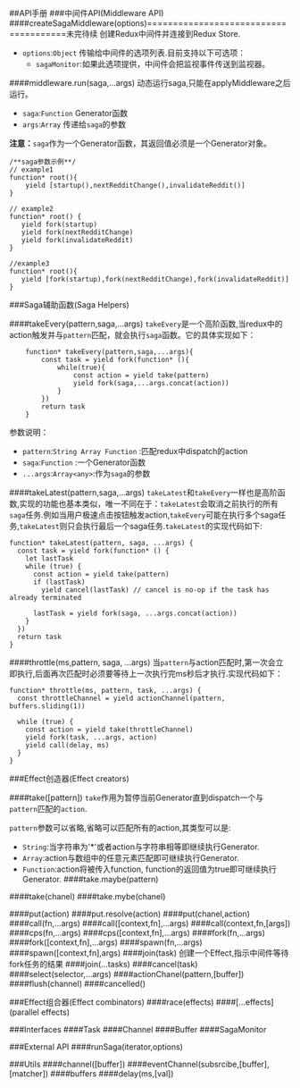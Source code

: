 ##API手册
###中间件API(Middleware API)
####createSagaMiddleware(options)======================================未完待续
创建Redux中间件并连接到Redux Store.

+ `options`:`Object` 传输给中间件的选项列表.目前支持以下可选项：
    + `sagaMonitor`:如果此选项提供，中间件会把监视事件传送到监视器。

####middleware.run(saga,...args)
动态运行saga,只能在applyMiddleware之后运行。

+ `saga`:`Function` Generator函数
+ `args`:`Array` 传递给`saga`的参数

**注意：**`saga`作为一个Generator函数，其返回值必须是一个Generator对象。
```
/**saga参数示例**/
// example1
function* root(){
	yield [startup(),nextRedditChange(),invalidateReddit()] 
}

// example2
function* root() {
   yield fork(startup)
   yield fork(nextRedditChange)
   yield fork(invalidateReddit)
}

//example3
function* root(){
   yield [fork(startup),fork(nextRedditChange),fork(invalidateReddit)]
}
```

###Saga辅助函数(Saga Helpers)

####takeEvery(pattern,saga,...args)
`takeEvery`是一个高阶函数,当redux中的action触发并与`pattern`匹配，就会执行`saga`函数。它的具体实现如下：
```
	function* takeEvery(pattern,saga,...args){
		const task = yield fork(function* (){
			while(true){
				const action = yield take(pattern)
				yield fork(saga,...args.concat(action))
			}
		})
		return task
	}
```
参数说明：

+ `pattern`:`String Array Function` :匹配redux中dispatch的action
+ `saga`:`Function` :一个Generator函数
+ `...args`:`Array<any>`:作为`saga`的参数

####takeLatest(pattern,saga,...args)
`takeLatest`和`takeEvery`一样也是高阶函数,实现的功能也基本类似，唯一不同在于：`takeLatest`会取消之前执行的所有`saga`任务.例如当用户极速点击按钮触发action,`takeEvery`可能在执行多个saga任务,`takeLatest`则只会执行最后一个saga任务.`takeLatest`的实现代码如下:
```
function* takeLatest(pattern, saga, ...args) {
  const task = yield fork(function* () {
    let lastTask
    while (true) {
      const action = yield take(pattern)
      if (lastTask)
        yield cancel(lastTask) // cancel is no-op if the task has already terminated

      lastTask = yield fork(saga, ...args.concat(action))
    }
  })
  return task
}
```
####throttle(ms,pattern, saga, ...args)
当`pattern`与action匹配时,第一次会立即执行,后面再次匹配时必须要等待上一次执行完ms秒后才执行.实现代码如下：
```
function* throttle(ms, pattern, task, ...args) {
  const throttleChannel = yield actionChannel(pattern, buffers.sliding(1))

  while (true) {
    const action = yield take(throttleChannel)
    yield fork(task, ...args, action)
    yield call(delay, ms)
  }
}
```
###Effect创造器(Effect creators)

####take([pattern])
`take`作用为暂停当前Generator直到dispatch一个与`pattern`匹配的`action`.

`pattern`参数可以省略,省略可以匹配所有的action,其类型可以是:
 
 + `String`:当字符串为'*'或者action与字符串相等即继续执行Generator.
 + `Array`:action与数组中的任意元素匹配即可继续执行Generator.
 + `Function`:action将被传入function, function的返回值为true即可继续执行Generator.
####take.maybe(pattern)


####take(chanel)
####take.mybe(chanel)

####put(action)
####put.resolve(action)
####put(chanel,action)
####call(fn,...args)
####call([context,fn],...args)
####call(context,fn,[args])
####cps(fn,...args)
####cps([context,fn],...args)
####fork(fn,...args)
####fork([context,fn],...args)
####spawn(fn,...args)
####spawn([context,fn],args)
####join(task)
创建一个Effect,指示中间件等待fork任务的结果
####join(...tasks)
####cancel(task)
####select(selector,...args)
####actionChanel(pattern,[buffer])
####flush(channel)
####cancelled()

###Effect组合器(Effect combinators)
####race(effects)
####[...effects](parallel effects)

###Interfaces
####Task
####Channel
####Buffer
####SagaMonitor

###External API
####runSaga(iterator,options)

###Utils
####channel([buffer])
####eventChannel(subsrcibe,[buffer],[matcher])
####buffers
####delay(ms,[val])
####
